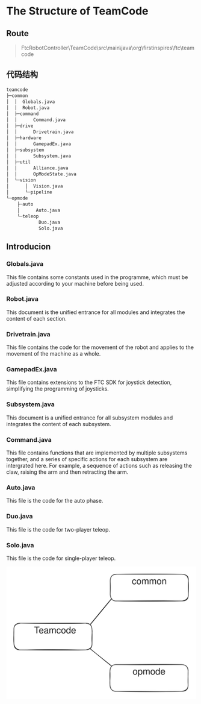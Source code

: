 # The Structure of TeamCode
## Route

> FtcRobotController\TeamCode\src\main\java\org\firstinspires\ftc\teamcode

## 代码结构

```
teamcode
├─common
│  │  Globals.java
│  │  Robot.java
│  ├─command
│  │      Command.java
│  ├─drive
│  │      Drivetrain.java
│  ├─hardware
│  │      GamepadEx.java
│  ├─subsystem
│  │      Subsystem.java
│  ├─util
│  │      Alliance.java
│  │      OpModeState.java
│  └─vision
│      │  Vision.java
│      └─pipeline
└─opmode
    ├─auto
    │      Auto.java
    └─teleop
            Duo.java
            Solo.java
```

## Introducion

### Globals.java

This file contains some constants used in the programme, which must be adjusted according to your machine before being used.

### Robot.java

This document is the unified entrance for all modules and integrates the content of each section.

### Drivetrain.java

This file contains the code for the movement of the robot and applies to the movement of the machine as a whole.

### GamepadEx.java

This file contains extensions to the FTC SDK for joystick detection, simplifying the programming of joysticks.

### Subsystem.java

This document is a unified entrance for all subsystem modules and integrates the content of each subsystem.

### Command.java

This file contains functions that are implemented by multiple subsystems together, and a series of specific actions for each subsystem are intergrated here. For example, a sequence of actions such as releasing the claw, raising the arm and then retracting the arm.

### Auto.java

This file is the code for the auto phase.

### Duo.java

This file is the code for two-player teleop.

### Solo.java

This file is the code for single-player teleop.

<img src="../.gitbook/assets/file.excalidraw.svg" alt="" class="gitbook-drawing">
